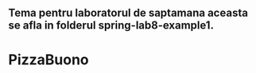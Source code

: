 ## Tema pentru laboratorul de saptamana aceasta se afla in folderul spring-lab8-example1.

# PizzaBuono

